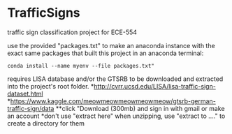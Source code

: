 # TrafficSigns
traffic sign classification project for ECE-554

use the provided "packages.txt" to make an anaconda instance with the exact same packages that built this project in an anaconda terminal:
```
conda install --name myenv --file packages.txt"
```

requires LISA database and/or the GTSRB to be downloaded and extracted into the project's root folder.
*http://cvrr.ucsd.edu/LISA/lisa-traffic-sign-dataset.html
*https://www.kaggle.com/meowmeowmeowmeowmeow/gtsrb-german-traffic-sign/data
**click "Download (300mb) and sign in with gmail or make an account
*don't use "extract here" when unzipping, use "extract to ...." to create a directory for them

